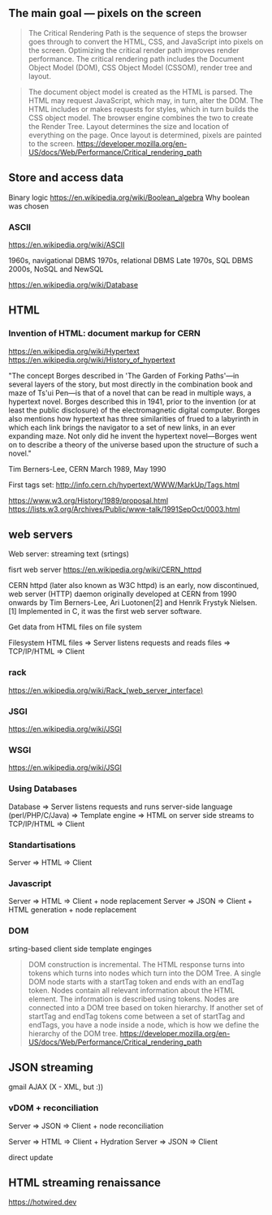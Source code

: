 ## The main goal — pixels on the screen

> The Critical Rendering Path is the sequence of steps the browser goes through to convert the HTML, CSS, and JavaScript into pixels on the screen. Optimizing the critical render path improves render performance. The critical rendering path includes the Document Object Model (DOM), CSS Object Model (CSSOM), render tree and layout.

>  The document object model is created as the HTML is parsed. The HTML may request JavaScript, which may, in turn, alter the DOM. The HTML includes or makes requests for styles, which in turn builds the CSS object model. The browser engine combines the two to create the Render Tree. Layout determines the size and location of everything on the page. Once layout is determined, pixels are painted to the screen.
https://developer.mozilla.org/en-US/docs/Web/Performance/Critical_rendering_path


## Store and access data
Binary logic
https://en.wikipedia.org/wiki/Boolean_algebra
Why boolean was chosen

### ASCII
https://en.wikipedia.org/wiki/ASCII

1960s, navigational DBMS
1970s, relational DBMS
Late 1970s, SQL DBMS
2000s, NoSQL and NewSQL

https://en.wikipedia.org/wiki/Database

## HTML

### Invention of HTML: document markup for CERN

https://en.wikipedia.org/wiki/Hypertext
https://en.wikipedia.org/wiki/History_of_hypertext

"The concept Borges described in 'The Garden of Forking Paths'—in several layers of the story, but most directly in the combination book and maze of Ts'ui Pen—is that of a novel that can be read in multiple ways, a hypertext novel. Borges described this in 1941, prior to the invention (or at least the public disclosure) of the electromagnetic digital computer. Borges also mentions how hypertext has three similarities of frued to a labyrinth in which each link brings the navigator to a set of new links, in an ever expanding maze. Not only did he invent the hypertext novel—Borges went on to describe a theory of the universe based upon the structure of such a novel."

Tim Berners-Lee, CERN
March 1989, May 1990

First tags set: http://info.cern.ch/hypertext/WWW/MarkUp/Tags.html

https://www.w3.org/History/1989/proposal.html
https://lists.w3.org/Archives/Public/www-talk/1991SepOct/0003.html

## web servers
Web server: streaming text (srtings)

fisrt web server https://en.wikipedia.org/wiki/CERN_httpd

CERN httpd (later also known as W3C httpd) is an early, now discontinued, web server (HTTP) daemon originally developed at CERN from 1990 onwards by Tim Berners-Lee, Ari Luotonen[2] and Henrik Frystyk Nielsen.[1] Implemented in C, it was the first web server software.

Get data from HTML files on file system

Filesystem HTML files => Server listens requests and reads files => TCP/IP/HTML => Client

### rack
https://en.wikipedia.org/wiki/Rack_(web_server_interface)

### JSGI
https://en.wikipedia.org/wiki/JSGI

### WSGI
https://en.wikipedia.org/wiki/JSGI

### Using Databases

Database => Server listens requests and runs server-side language (perl/PHP/C/Java) => Template engine => HTML on server side streams to TCP/IP/HTML => Client

### Standartisations

Server => HTML => Client

### Javascript

Server => HTML => Client + node replacement 
Server => JSON => Client + HTML generation + node replacement

### DOM
srting-based client side template enginges

> DOM construction is incremental. The HTML response turns into tokens which turns into nodes which turn into the DOM Tree. A single DOM node starts with a startTag token and ends with an endTag token. Nodes contain all relevant information about the HTML element. The information is described using tokens. Nodes are connected into a DOM tree based on token hierarchy. If another set of startTag and endTag tokens come between a set of startTag and endTags, you have a node inside a node, which is how we define the hierarchy of the DOM tree. https://developer.mozilla.org/en-US/docs/Web/Performance/Critical_rendering_path

## JSON streaming
gmail
AJAX (X - XML, but :))


### vDOM + reconciliation

Server => JSON => Client + node reconciliation 

Server => HTML => Client + Hydration
Server => JSON => Client

direct update


## HTML streaming renaissance
https://hotwired.dev
